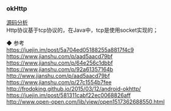 ### okHttp
[源码分析](library/source_analyse.md)   
Http协议基于tcp协议的，在Java中，tcp是使用socket实现的；  



◆ 参考  
https://juejin.im/post/5a704ed05188255a8817f4c9  
https://www.jianshu.com/p/aad5aacd79bf
https://www.jianshu.com/p/64e256c1dbbf  
https://www.jianshu.com/p/92a61357164b  
http://www.jianshu.com/p/aad5aacd79bf  
https://www.jianshu.com/p/27c1554b7fee  
http://frodoking.github.io/2015/03/12/android-okhttp/  
https://juejin.im/post/581311cabf22ec0068826aff  
http://www.open-open.com/lib/view/open1517362688550.html  
